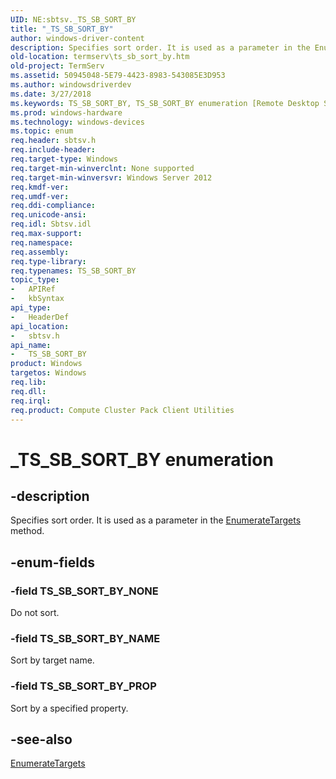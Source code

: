 ```yaml
---
UID: NE:sbtsv._TS_SB_SORT_BY
title: "_TS_SB_SORT_BY"
author: windows-driver-content
description: Specifies sort order. It is used as a parameter in the EnumerateTargets method.
old-location: termserv\ts_sb_sort_by.htm
old-project: TermServ
ms.assetid: 50945048-5E79-4423-8983-543085E3D953
ms.author: windowsdriverdev
ms.date: 3/27/2018
ms.keywords: TS_SB_SORT_BY, TS_SB_SORT_BY enumeration [Remote Desktop Services], TS_SB_SORT_BY_NAME, TS_SB_SORT_BY_NONE, TS_SB_SORT_BY_PROP, _TS_SB_SORT_BY, sbtsv/TS_SB_SORT_BY, sbtsv/TS_SB_SORT_BY_NAME, sbtsv/TS_SB_SORT_BY_NONE, sbtsv/TS_SB_SORT_BY_PROP, termserv.ts_sb_sort_by
ms.prod: windows-hardware
ms.technology: windows-devices
ms.topic: enum
req.header: sbtsv.h
req.include-header: 
req.target-type: Windows
req.target-min-winverclnt: None supported
req.target-min-winversvr: Windows Server 2012
req.kmdf-ver: 
req.umdf-ver: 
req.ddi-compliance: 
req.unicode-ansi: 
req.idl: Sbtsv.idl
req.max-support: 
req.namespace: 
req.assembly: 
req.type-library: 
req.typenames: TS_SB_SORT_BY
topic_type:
-	APIRef
-	kbSyntax
api_type:
-	HeaderDef
api_location:
-	sbtsv.h
api_name:
-	TS_SB_SORT_BY
product: Windows
targetos: Windows
req.lib: 
req.dll: 
req.irql: 
req.product: Compute Cluster Pack Client Utilities
---
```


# _TS_SB_SORT_BY enumeration


## -description


Specifies sort order. It is used as a parameter in the <a href="https://msdn.microsoft.com/bb05847a-e7fb-481b-ad84-9f6dc15f9be0">EnumerateTargets</a> method.


## -enum-fields




### -field TS_SB_SORT_BY_NONE

Do not sort.


### -field TS_SB_SORT_BY_NAME

Sort by target name.


### -field TS_SB_SORT_BY_PROP

Sort by a specified property.


## -see-also




<a href="https://msdn.microsoft.com/bb05847a-e7fb-481b-ad84-9f6dc15f9be0">EnumerateTargets</a>
 

 

